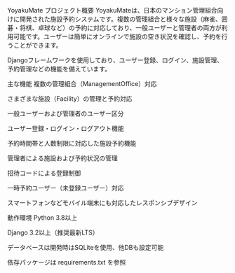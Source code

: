 YoyakuMate
プロジェクト概要
YoyakuMateは、日本のマンション管理組合向けに開発された施設予約システムです。複数の管理組合と様々な施設（麻雀、囲碁・将棋、卓球など）の予約に対応しており、一般ユーザーと管理者の両方が利用可能です。ユーザーは簡単にオンラインで施設の空き状況を確認し、予約を行うことができます。

Djangoフレームワークを使用しており、ユーザー登録、ログイン、施設管理、予約管理などの機能を備えています。

主な機能
複数の管理組合（ManagementOffice）対応

さまざまな施設（Facility）の管理と予約対応

一般ユーザーおよび管理者のユーザー区分

ユーザー登録・ログイン・ログアウト機能

予約時間帯と人数制限に対応した施設予約機能

管理者による施設および予約状況の管理

招待コードによる登録制御

一時予約ユーザー（未登録ユーザー）対応

スマートフォンなどモバイル端末にも対応したレスポンシブデザイン

動作環境
Python 3.8以上

Django 3.2以上（推奨最新LTS）

データベースは開発時はSQLiteを使用、他DBも設定可能

依存パッケージは requirements.txt を参照
